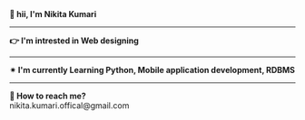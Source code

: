 <!DOCTYPE html>

<body>
    <div class="main">
        <div class="name">
            <div class="a"><b> &#128075 hii, I'm Nikita Kumari</b></div></div><hr>
            <div class="int">
                <div class="i"><b>&#128073 I'm intrested in Web designing</b> </div></div><hr>
                <div class="l">
                <div class="lear"><b>&#10036 I'm currently Learning Python, Mobile application development, RDBMS</b></div></div><hr>
                <div class="rea"><div class="r"><b>&#128101 How to reach me?</b></div></div>nikita.kumari.offical@gmail.com
        
    
</body>
</html>
